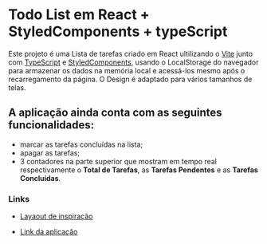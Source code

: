 # Todo List em React + StyledComponents + typeScript

Este projeto é uma Lista de tarefas criado em React ultilizando o [Vite](https://vitejs.dev/) junto com [TypeScript](https://www.typescriptlang.org/) e [StyledComponents](https://styled-components.com/), usando o LocalStorage do navegador para armazenar os dados na memória local e acessá-los mesmo após o recarregamento da página. 
O Design é adaptado para vários tamanhos de telas.
## A aplicação ainda conta com as seguintes funcionalidades: 
- marcar as tarefas concluídas na lista;
- apagar as tarefas;
- 3 contadores na parte superior que mostram em tempo real respectivamente o **Total de Tarefas**, as **Tarefas Pendentes** e as **Tarefas Concluídas**.
### Links
- [Layaout de inspiração](https://whimsical.com/mytodo-K6yrqHmjiKpPz16gm4kcGP)

- [Link da aplicação](https://todolistreactjs-six.vercel.app/)
